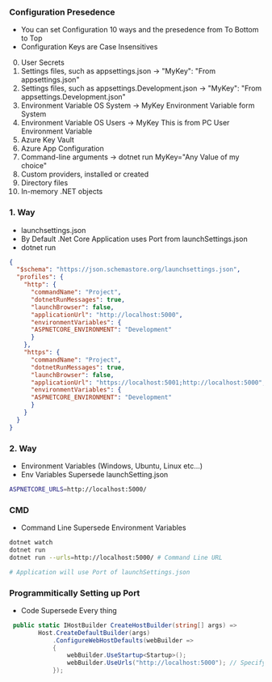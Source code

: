 ### Configuration Presedence
- You can set Configuration 10 ways and the presedence from To Bottom to Top
-  Configuration Keys are Case Insensitives
0. User Secrets
1. Settings files, such as appsettings.json -> "MyKey": "From appsettings.json"
2. Settings files, such as appsettings.Development.json -> "MyKey": "From appsettings.Development.json"
3. Environment Variable OS System -> MyKey Environment Variable form System
4. Environment Variable OS Users -> MyKey This is from PC User Environment Variable
5. Azure Key Vault
6. Azure App Configuration
7. Command-line arguments -> dotnet run MyKey="Any Value of my choice"
8. Custom providers, installed or created
9. Directory files
10. In-memory .NET objects

### 1. Way 
- launchsettings.json
- By Default .Net Core Application uses Port from launchSettings.json
- dotnet run
```json
{
  "$schema": "https://json.schemastore.org/launchsettings.json",
  "profiles": {
    "http": {
      "commandName": "Project",
      "dotnetRunMessages": true,
      "launchBrowser": false,
      "applicationUrl": "http://localhost:5000",
      "environmentVariables": {
      "ASPNETCORE_ENVIRONMENT": "Development"
      }
    },
    "https": {
      "commandName": "Project",
      "dotnetRunMessages": true,
      "launchBrowser": false,
      "applicationUrl": "https://localhost:5001;http://localhost:5000",
      "environmentVariables": {
      "ASPNETCORE_ENVIRONMENT": "Development"
      }
    }
  }
}

```
### 2. Way 
- Environment Variables (Windows, Ubuntu, Linux etc...)
- Env Variables Supersede launchSetting.json
```bash
ASPNETCORE_URLS=http://localhost:5000/
```
### CMD
- Command Line Supersede Environment Variables
```bash
dotnet watch
dotnet run
dotnet run --urls=http://localhost:5000/ # Command Line URL

# Application will use Port of launchSettings.json

```
### Programmitically Setting up Port
- Code Supersede Every thing
```c#
 public static IHostBuilder CreateHostBuilder(string[] args) =>
        Host.CreateDefaultBuilder(args)
            .ConfigureWebHostDefaults(webBuilder =>
            {
                webBuilder.UseStartup<Startup>();
                webBuilder.UseUrls("http://localhost:5000"); // Specify the desired port here
            });
```